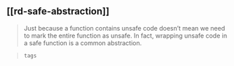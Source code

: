 [[rd-safe-abstraction]]
---

> Just because a function contains unsafe code doesn’t mean we need to mark the entire function as unsafe. In fact, wrapping unsafe code in a safe function is a common abstraction.

> `tags` 
